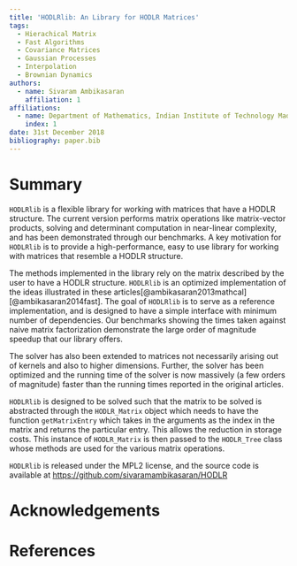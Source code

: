 ```yaml
---
title: 'HODLRlib: An Library for HODLR Matrices'
tags:
  - Hierachical Matrix
  - Fast Algorithms
  - Covariance Matrices
  - Gaussian Processes
  - Interpolation
  - Brownian Dynamics
authors:
  - name: Sivaram Ambikasaran
    affiliation: 1
affiliations:
  - name: Department of Mathematics, Indian Institute of Technology Madras
    index: 1
date: 31st December 2018
bibliography: paper.bib
---
```


# Summary

``HODLRlib`` is a flexible library for working with matrices that have a HODLR structure. The current version performs matrix operations like matrix-vector products, solving and determinant computation in near-linear complexity, and has been demonstrated through our benchmarks. A key motivation for ``HODLRlib`` is to provide a high-performance, easy to use library for working with matrices that resemble a HODLR structure. 

The methods implemented in the library rely on the matrix described by the user to have a HODLR structure. ``HODLRlib`` is an optimized implementation of the ideas illustrated in these articles[@ambikasaran2013mathcal][@ambikasaran2014fast]. The goal of ``HODLRlib`` is to serve as a reference implementation, and is designed to have a simple interface with minimum number of dependencies. Our benchmarks showing the times taken against naive matrix factorization demonstrate the large order of magnitude speedup that our library offers.

The solver has also been extended to matrices not necessarily arising out of kernels and also to higher dimensions. Further, the solver has been optimized and the running time of the solver is now massively (a few orders of magnitude) faster than the running times reported in the original articles.

``HODLRlib`` is designed to be solved such that the matrix to be solved is abstracted through the ``HODLR_Matrix`` object which needs to have the function ``getMatrixEntry`` which takes in the arguments as the index in the matrix and returns the particular entry. This allows the reduction in storage costs. This instance of ``HODLR_Matrix`` is then passed to the ``HODLR_Tree`` class whose methods are used for the various matrix operations.

``HODLRlib`` is released under the MPL2 license, and the source code is available at https://github.com/sivaramambikasaran/HODLR

# Acknowledgements

# References
